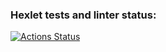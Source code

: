 ### Hexlet tests and linter status:
[![Actions Status](https://github.com/andrewmb2408-sketch/fullstack-javascript-project-98/actions/workflows/hexlet-check.yml/badge.svg)](https://github.com/andrewmb2408-sketch/fullstack-javascript-project-98/actions)